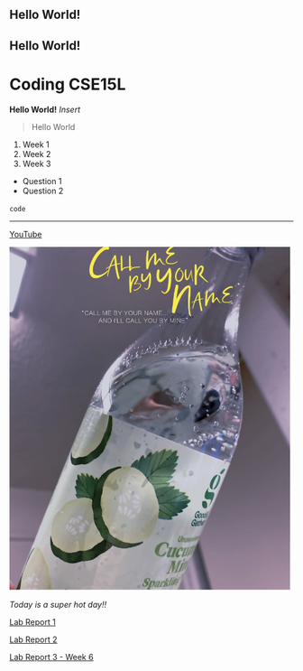 ## Hello World!
## Hello World!
# Coding CSE15L

**Hello World!**
*Insert*

> Hello World

1. Week 1
2. Week 2
3. Week 3

- Question 1
- Question 2

`code`

---

[YouTube](https://www.youtube.com/)

![image](28545E45-3B36-4896-878B-E35B014304AD_1_201_a.jpeg)

*Today is a super hot day!!*


[Lab Report 1](https://github.com/BellaL6/cse15l-lab-reports/blob/main/lab-report-1.md)

[Lab Report 2](https://github.com/BellaL6/cse15l-lab-reports/blob/main/lab-report-2.md)

[Lab Report 3 - Week 6](https://github.com/BellaL6/cse15l-lab-reports/blob/main/lab-report-3-week-6.md)

